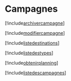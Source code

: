 # Campagnes

[!include[archivercampagne](campagnes.archivercampagne.autogen.md)]

[!include[modifiercampagne](campagnes.modifiercampagne.autogen.md)]

[!include[listedestinations](campagnes.listedestinations.autogen.md)]

[!include[listedestypes](campagnes.listedestypes.autogen.md)]

[!include[obtenirplanning](campagnes.obtenirplanning.autogen.md)]

[!include[listedescampagnes](campagnes.listedescampagnes.autogen.md)]


